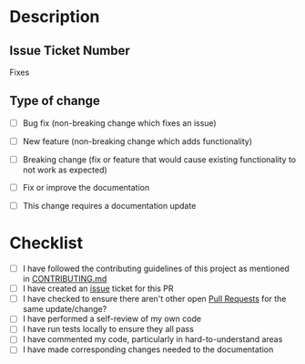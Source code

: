 # Description

<!-- Include a summary of the change made and also list the dependencies that are required if any -->

## Issue Ticket Number

<!-- Specifiy which issue this fixes by referencing the issue number (`#11`) or issue URL. -->
<!-- Example: Fixes https://github.com/4mohdisa/next-wordpress-blog/issues/1 -->

Fixes 

## Type of change

<!-- Please select all options that are applicable. -->

- [ ] Bug fix (non-breaking change which fixes an issue)
- [ ] New feature (non-breaking change which adds functionality)
- [ ] Breaking change (fix or feature that would cause existing functionality to not work as expected)
- [ ] Fix or improve the documentation
- [ ] This change requires a documentation update


# Checklist

<!-- These must all be followed and checked. -->

- [ ] I have followed the contributing guidelines of this project as mentioned in [CONTRIBUTING.md](/CONTRIBUTING.md)
- [ ] I have created an [issue](https://github.com/4mohdisa/next-wordpress-blog/issues) ticket for this PR
- [ ] I have checked to ensure there aren't other open [Pull Requests](https://github.com/4mohdisa/next-wordpress-blog/pulls) for the same update/change?
- [ ] I have performed a self-review of my own code
- [ ] I have run tests locally to ensure they all pass
- [ ] I have commented my code, particularly in hard-to-understand areas
- [ ] I have made corresponding changes needed to the documentation
